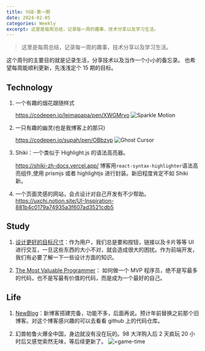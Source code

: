 ```yaml
---
title: YGB-第一期
date: 2024-02-05
categories: Weekly
excerpt: 这里是每周总结，记录每一周的趣事，技术分享以及学习生活。
---
```


> 这里是每周总结，记录每一周的趣事，技术分享以及学习生活。

这个周刊的主要目的就是记录生活，分享技术以及当作一个小小的备忘录。
也希望每周能顺利更新，先浅浅定个 15 期的目标。

## Technology

1. 一个有趣的烟花跟随样式

   https://codepen.io/leimapapa/pen/XWGMrvo
   <img src="/imgs/[YGB]-第一期/SparkleMotion.gif" alt="Sparkle Motion"/>

2. 一只有趣的幽灵(也是我博客上的那只)

   https://codepen.io/supah/pen/OBbzvp
   <img src="/imgs/[YGB]-第一期/GhostCursor.gif" alt="Ghost Cursor"/>

3. Shiki：一个类似于 Highlight.js 的语法高亮器。

   https://shiki-zh-docs.vercel.app/
   博客用`react-syntax-highlighter`语法高亮组件,使用 prismjs 或者 highlightjs 进行封装。新旧程度肯定不如 Shiki 新。

4. 一个页面灵感的网站，会点设计对自己开发有不少帮助。
   https://uxchi.notion.site/UI-Inspiration-881b4c0179a74935a3f607ad3521cdb5

## Study

1. [设计更好的目标尺寸](https://ishadeed.com/article/target-size#for-designers-delivering-a-clear-target-size-spec)：作为用户，我们总是要和按钮，链接以及卡片等等 UI 进行交互，一旦这些东西的大小不对，就会造成很大的困扰。作为前端开发，我们有必要了解一下一些设计方面的知识。

2. [The Most Valuable Programmer](https://arendjr.nl/2023/04/mvp-the-most-valuable-programmer)： 如何做一个 MVP 程序员，绝不是写最多的代码，也不是写最有价值的代码，而是成为一个最好的自己。

## Life

1. [NewBlog](https://yyblog-gamma.vercel.app/)：新博客搭建完备，功能不多，后面再说。预计年前替换之前那个旧博客。对这个博客感兴趣的可以去看看 github 上的代码仓库。

2. 幻兽帕鲁火爆全中国，身边就没有没在玩的。98 大洋购入后 2 天疯玩 20 小时后又感觉索然无味，等后续更新了。
   <img src="/imgs/[YGB]-第一期/gametime.png" alt="=game-time"/>
